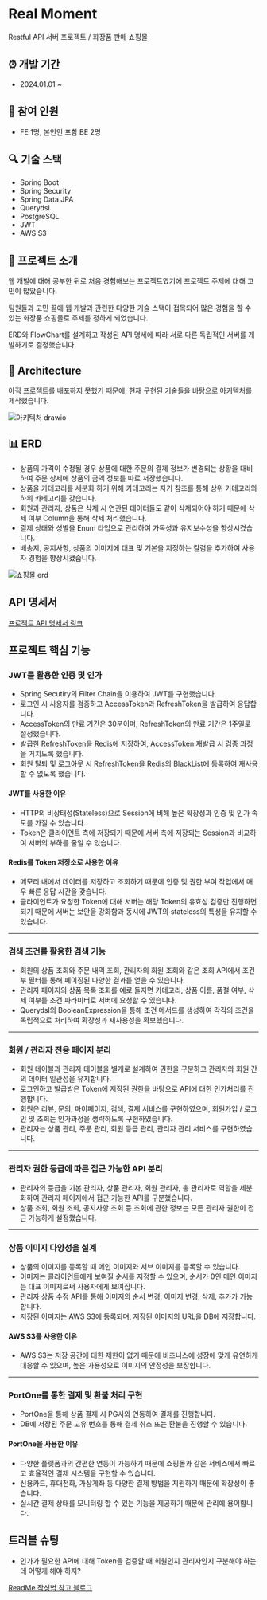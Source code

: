 # Real Moment
Restful API 서버 프로젝트 / 화장품 판매 쇼핑몰


## ⏰ 개발 기간
- 2024.01.01 ~ 


## 🤝 참여 인원
- FE 1명, 본인인 포함 BE 2명


## 🔍 기술 스택
- Spring Boot
- Spring Security
- Spring Data JPA
- Querydsl
- PostgreSQL
- JWT
- AWS S3


## 🏃 프로젝트 소개
웹 개발에 대해 공부한 뒤로 처음 경험해보는 프로젝트였기에 프로젝트 주제에 대해 고민이 많았습니다.

팀원들과 고민 끝에 웹 개발과 관련한 다양한 기술 스택이 접목되어 많은 경험을 할 수 있는 화장품 쇼핑몰로 주제를 정하게 되었습니다.

ERD와 FlowChart를 설계하고 작성된 API 명세에 따라 서로 다른 독립적인 서버를 개발하기로 결정했습니다.


## 🤖 Architecture

아직 프로젝트를 배포하지 못했기 때문에, 현재 구현된 기술들을 바탕으로 아키텍처를 제작했습니다.

![아키텍처 drawio](https://github.com/OSSING/Real_Moment/assets/98817068/1cf71af3-b925-430f-a73f-28b4fbba3aac)

## 📊 ERD

- 상품의 가격이 수정될 경우 상품에 대한 주문의 결제 정보가 변경되는 상황을 대비하여 주문 상세에 상품의 금액 정보를 따로 저장했습니다.
- 상품을 카테고리를 세분화 하기 위해 카테고리는 자기 참조를 통해 상위 카테고리와 하위 카테고리를 갖습니다.
- 회원과 관리자, 상품은 삭제 시 연관된 데이터들도 같이 삭제되어야 하기 때문에 삭제 여부 Column을 통해 삭제 처리했습니다.
- 결제 상태와 성별을 Enum 타입으로 관리하여 가독성과 유지보수성을 향상시켰습니다.
- 배송지, 공지사항, 상품의 이미지에 대표 및 기본을 지정하는 칼럼을 추가하여 사용자 경험을 향상시켰습니다.

![쇼핑몰 erd](https://github.com/OSSING/Real_Moment/assets/98817068/71114233-90fd-46ae-a461-843093c247da)

## API 명세서
[프로젝트 API 명세서 링크](https://documenter.getpostman.com/view/26692471/2sA3BrZWNJ)

## 프로젝트 핵심 기능
### JWT를 활용한 인증 및 인가

- Spring Secutiry의 Filter Chain을 이용하여 JWT를 구현했습니다.
- 로그인 시 사용자를 검증하고 AccessToken과 RefreshToken을 발급하여 응답합니다.
- AccessToken의 만료 기간은 30분이며, RefreshToken의 만료 기간은 1주일로 설정했습니다.
- 발급한 RefreshToken을 Redis에 저장하여, AccessToken 재발급 시 검증 과정을 거치도록 했습니다.
- 회원 탈퇴 및 로그아웃 시 RefreshToken을 Redis의 BlackList에 등록하여 재사용 할 수 없도록 했습니다.

#### JWT를 사용한 이유

- HTTP의 비상태성(Stateless)으로 Session에 비해 높은 확장성과 인증 및 인가 속도를 가질 수 있습니다.
- Token은 클라이언트 측에 저장되기 때문에 서버 측에 저장되는 Session과 비교하여 서버의 부하를 줄일 수 있습니다.

#### Redis를 Token 저장소로 사용한 이유

- 메모리 내에서 데이터를 저장하고 조회하기 때문에 인증 및 권한 부여 작업에서 매우 빠른 응답 시간을 갖습니다.
- 클라이언트가 요청한 Token에 대해 서버는 해당 Token의 유효성 검증만 진행하면 되기 때문에 서버는 보안을 강화함과 동시에 JWT의 stateless의 특성을 유지할 수 있습니다.

- - -

### 검색 조건를 활용한 검색 기능

- 회원의 상품 조회와 주문 내역 조회, 관리자의 회원 조회와 같은 조회 API에서 조건부 필터를 통해 페이징된 다양한 결과를 얻을 수 있습니다.
- 관리자 페이지의 상품 목록 조회를 예로 들자면 카테고리, 상품 이름, 품절 여부, 삭제 여부를 조건 파라미터로 서버에 요청할 수 있습니다.
- Querydsl의 BooleanExpression을 통해 조건 메서드를 생성하여 각각의 조건을 독립적으로 처리하여 확장성과 재사용성을 확보했습니다.

- - -

### 회원 / 관리자 전용 페이지 분리

- 회원 테이블과 관리자 테이블을 별개로 설계하여 권한을 구분하고 관리자와 회원 간의 데이터 일관성을 유지합니다.
- 로그인하고 발급받은 Token에 저장된 권한을 바탕으로 API에 대한 인가처리를 진행합니다.
- 회원은 리뷰, 문의, 마이페이지, 검색, 결제 서비스를 구현하였으며, 회원가입 / 로그인 및 조회는 인가과정을 생략하도록 구현하였습니다.
- 관리자는 상품 관리, 주문 관리, 회원 등급 관리, 관리자 관리 서비스를 구현하였습니다.

- - -

### 관리자 권한 등급에 따른 접근 가능한 API 분리

- 관리자의 등급을 기본 관리자, 상품 관리자, 회원 관리자, 총 관리자로 역할을 세분화하여 관리자 페이지에서 접근 가능한 API를 구분했습니다.
- 상품 조회, 회원 조회, 공지사항 조회 등 조회에 관한 정보는 모든 관리자 권한이 접근 가능하게 설정했습니다.

- - -

### 상품 이미지 다양성을 설계

- 상품의 이미지를 등록할 때 메인 이미지와 서브 이미지를 등록할 수 있습니다.
- 이미지는 클라이언트에게 보여질 순서를 지정할 수 있으며, 순서가 0인 메인 이미지는 대표 이미지로써 사용자에게 보여집니다.
- 관리자 상품 수정 API를 통해 이미지의 순서 변경, 이미지 변경, 삭제, 추가가 가능합니다.
- 저장된 이미지는 AWS S3에 등록되며, 저장된 이미지의 URL을 DB에 저장합니다.

#### AWS S3를 사용한 이유

- AWS S3는 저장 공간에 대한 제한이 없기 때문에 비즈니스에 성장에 맞게 유연하게 대응할 수 있으며, 높은 가용성으로 이미지의 안정성을 보장합니다.

- - -

### PortOne를 통한 결제 및 환불 처리 구현

- PortOne을 통해 상품 결제 시 PG사와 연동하여 결제를 진행합니다.
- DB에 저장된 주문 고유 번호를 통해 결제 취소 또는 환불을 진행할 수 있습니다.

#### PortOne을 사용한 이유

- 다양한 플랫폼과의 간편한 연동이 가능하기 때문에 쇼핑몰과 같은 서비스에서 빠르고 효율적인 결제 시스템을 구현할 수 있습니다.
- 신용카드, 휴대전화, 가상계좌 등 다양한 결제 방법을 지원하기 때문에 확장성이 좋습니다.
- 실시간 결제 상태를 모니터링 할 수 있는 기능을 제공하기 때문에 관리에 용이합니다.

## 트러블 슈팅
- 인가가 필요한 API에 대해 Token을 검증할 때 회원인지 관리자인지 구분해야 하는데 어떻게 해야 하지?


[ReadMe 작성법 참고 블로그](https://backendcode.tistory.com/165)
